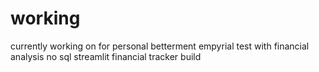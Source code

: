 # working
currently working on for personal betterment 
empyrial test with financial analysis 
no sql streamlit financial tracker build 
